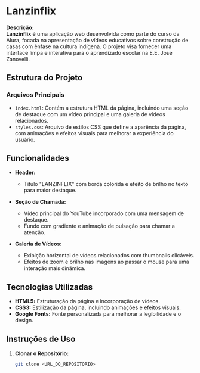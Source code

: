 # Lanzinflix

**Descrição:**  
**Lanzinflix** é uma aplicação web desenvolvida como parte do curso da Alura, focada na apresentação de vídeos educativos sobre construção de casas com ênfase na cultura indígena. O projeto visa fornecer uma interface limpa e interativa para o aprendizado escolar na E.E. Jose Zanovelli.

## Estrutura do Projeto

### Arquivos Principais

- `index.html`: Contém a estrutura HTML da página, incluindo uma seção de destaque com um vídeo principal e uma galeria de vídeos relacionados.
- `styles.css`: Arquivo de estilos CSS que define a aparência da página, com animações e efeitos visuais para melhorar a experiência do usuário.

## Funcionalidades

- **Header:**  
  - Título "LANZINFLIX" com borda colorida e efeito de brilho no texto para maior destaque.

- **Seção de Chamada:**  
  - Vídeo principal do YouTube incorporado com uma mensagem de destaque.
  - Fundo com gradiente e animação de pulsação para chamar a atenção.

- **Galeria de Vídeos:**  
  - Exibição horizontal de vídeos relacionados com thumbnails clicáveis.
  - Efeitos de zoom e brilho nas imagens ao passar o mouse para uma interação mais dinâmica.

## Tecnologias Utilizadas

- **HTML5:** Estruturação da página e incorporação de vídeos.
- **CSS3:** Estilização da página, incluindo animações e efeitos visuais.
- **Google Fonts:** Fonte personalizada para melhorar a legibilidade e o design.

## Instruções de Uso

1. **Clonar o Repositório:**
   ```bash
   git clone <URL_DO_REPOSITORIO>
